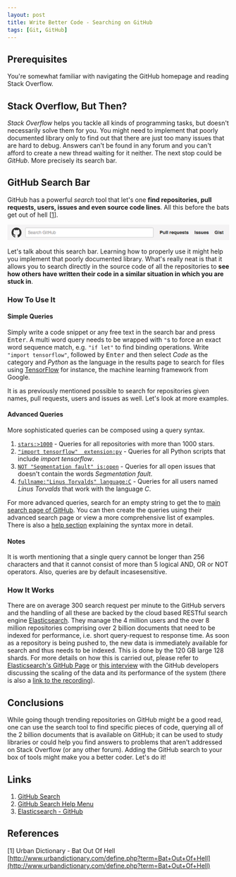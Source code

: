 ```yaml
---
layout: post
title: Write Better Code - Searching on GitHub
tags: [Git, GitHub]
---
```


## Prerequisites
You're somewhat familiar with navigating the GitHub homepage and reading Stack Overflow.

## Stack Overflow, But Then?
*Stack Overflow* helps you tackle all kinds of programming tasks, but doesn't necessarily solve them for you. You might need to implement that poorly documented library only to find out that there are just too many issues that are hard to debug. Answers can't be found in any forum and you can't afford to create a new thread waiting for it neither. The next stop could be *GitHub*. More precisely its search bar.

## GitHub Search Bar
GitHub has a powerful *search* tool that let's one **find repositories, pull requests, users, issues and even source code lines**. All this before the bats get out of hell [[1](#references)].

![GitHubSearchBar](/assets/2015-12-18-searchbar.png)

Let's talk about this search bar. Learning how to properly use it might help you implement that poorly documented library. What's really neat is that it allows you to search directly in the source code of all the repositories to **see how others have written their code in a similar situation in which you are stuck in**.

### How To Use It

#### Simple Queries
Simply write a code snippet or any free text in the search bar and press <kbd>Enter</kbd>. A multi word query needs to be wrapped with `"`s to force an exact word sequence match, e.g. `"if let"` to find binding operations. Write `"import tensorflow"`, followed by <kbd>Enter</kbd> and then select *Code* as the category and *Python* as the language in the results page to search for files using [TensorFlow](https://www.tensorflow.org) for instance, the machine learning framework from Google.

It is as previously mentioned possible to search for repositories given names, pull requests, users and issues as well. Let's look at more examples.

#### Advanced Queries
More sophisticated queries can be composed using a query syntax.

1. [`stars:>1000`](https://github.com/search?q=stars%3A%3E1000&s=updated&type=Repositories) - Queries for all repositories with more than 1000 stars.
2. [`"import tensorflow"  extension:py`](https://github.com/search?utf8=✓&q=%22import+tensorflow%22++extension%3Apy&type=Code&ref=searchresults) - Queries for all Python scripts that include *import tensorflow*.
3. [`NOT "Segmentation fault" is:open`](https://github.com/search?utf8=✓&q=NOT+%22segmentation+fault%22+is%3Aopen) - Queries for all open issues that doesn't contain the words *Segmentation fault*.
4. [`fullname:"Linus Torvalds" language:C`](https://github.com/search?utf8=✓&q=fullname%3A%22Linus+Torvalds%22+language%3AC&type=Users&ref=searchresults) - Queries for all users named *Linus Torvalds* that work with the language *C*.

For more advanced queries, search for an empty string to get the to [main search page of GitHub](https://github.com/search). You can then create the queries using their advanced search page or view a more comprehensive list of examples. There is also a [help section](https://help.github.com/categories/search/) explaining the syntax more in detail.

#### Notes
It is worth mentioning that a single query cannot be longer than 256 characters and that it cannot consist of more than 5 logical AND, OR or NOT operators. Also, queries are by default incasesensitive.

### How It Works
There are on average 300 search request per minute to the GitHub servers and the handling of all these are backed by the cloud based RESTful search engine [Elasticsearch](https://www.elastic.co/use-cases/github). They manage the 4 million users and the over 8 million repositories comprising over 2 billion documents that need to be indexed for performance, i.e. short query-request to response time. As soon as a repository is being pushed to, the new data is immediately available for search and thus needs to be indexed. This is done by the 120 GB large 128 shards. For more details on how this is carried out, please refer to [Elasticsearch's GitHub Page](https://www.elastic.co/use-cases/github) or [this interview](http://exploringelasticsearch.com/github_interview.html#ch-githubinterview) with the GitHub developers discussing the scaling of the data and its performance of the system (there is also a [link to the recording](https://soundcloud.com/andrewvc-1/github-interview-edited)).

## Conclusions
While going though trending repositories on GitHub might be a good read, one can use the search tool to find specific pieces of code, querying all of the 2 billion documents that is available on GitHub; it can be used to study libraries or could help you find answers to problems that aren't addressed on Stack Overflow (or any other forum). Adding the GitHub search to your box of tools might make you a better coder. Let's do it!

## Links
1. [GitHub Search](https://github.com/search)
2. [GitHub Search Help Menu](https://help.github.com/categories/search/)
3. [Elasticsearch - GitHub](https://www.elastic.co/use-cases/github)

## References
[1] Urban Dictionary - Bat Out Of Hell [http://www.urbandictionary.com/define.php?term=Bat+Out+Of+Hell](http://www.urbandictionary.com/define.php?term=Bat+Out+Of+Hell)
